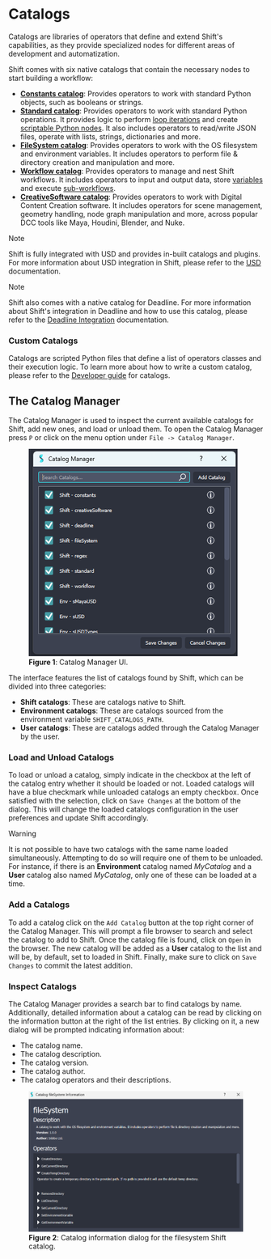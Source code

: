 # Catalogs

Catalogs are libraries of operators that define and extend Shift's capabilities, as they provide specialized nodes for different areas of development and automatization. 

Shift comes with six native catalogs that contain the necessary nodes to start building a workflow:

- [**Constants catalog**](shift_catalogs/constants): Provides operators to work with standard Python objects, such as booleans or strings.
- [**Standard catalog**](shift_catalogs/standard): Provides operators to work with standard Python operations. It provides logic to perform [loop iterations](nodes/iterator) and create [scriptable Python nodes](nodes/python_script). It also includes operators to read/write JSON files, operate with lists, strings, dictionaries and more.
- [**FileSystem catalog**](shift_catalogs/filesystem): Provides operators to work with the OS filesystem and environment variables. It includes operators to perform file & directory creation and manipulation and more.
- [**Workflow catalog**](shift_catalogs/workflow): Provides operators to manage and nest Shift workflows. It includes operators to input and output data, store [variables](nodes/variable) and execute [sub-workflows](nodes/workflow).
- [**CreativeSoftware catalog**](shift_catalogs/creativesoftware): Provides operators to work with Digital Content Creation software. It includes operators for scene management, geometry handling, node graph manipulation and more, across popular DCC tools like Maya, Houdini, Blender, and Nuke.

>[!NOTE]
> Shift is fully integrated with USD and provides in-built catalogs and plugins. For more information about USD integration in Shift, please refer to the [USD](../integration_resources/resources/usd) documentation.

>[!NOTE]
> Shift also comes with a native catalog for Deadline. For more information about Shift's integration in Deadline and how to use this catalog, please refer to the [Deadline Integration](../integration_resources/software/deadline) documentation.

### Custom Catalogs

Catalogs are scripted Python files that define a list of operators classes and their execution logic. To learn more about how to write a custom catalog, please refer to the [Developer guide](../reference/developer_guide/developing_custom_catalogs) for catalogs.


## The Catalog Manager

The Catalog Manager is used to inspect the current available catalogs for Shift, add new ones, and load or unload them. 
To open the Catalog Manager press `P` or click on the menu option under `File -> Catalog Manager`. 

<figure>
      <img src="images/catalog_manager.png" alt="Catalog Manager.">
      <figcaption><b>Figure 1</b>: Catalog Manager UI.</figcaption>   
</figure>

The interface features the list of catalogs found by Shift, which can be divided into three categories:

- **Shift catalogs**: These are catalogs native to Shift.
- **Environment catalogs**: These are catalogs sourced from the environment variable `SHIFT_CATALOGS_PATH`. 
- **User catalogs**: These are catalogs added through the Catalog Manager by the user. 

### Load and Unload Catalogs

To load or unload a catalog, simply indicate in the checkbox at the left of the catalog entry whether it should be loaded or not. Loaded catalogs will have a blue checkmark while unloaded catalogs an empty checkbox. Once satisfied with the selection, click on `Save Changes` at the bottom of the dialog. This will change the loaded catalogs configuration in the user preferences and update Shift accordingly.

>[!WARNING]
> It is not possible to have two catalogs with the same name loaded simultaneously. Attempting to do so will require one of them to be unloaded. 
> For instance, if there is an **Environment** catalog named *MyCatalog* and a **User** catalog also named *MyCatalog*, only one of these can be loaded at a time.

### Add a Catalogs

To add a catalog click on the `Add Catalog` button at the top right corner of the Catalog Manager. This will prompt a file browser to search and select the catalog to add to Shift. Once the catalog file is found, click on `Open` in the browser. The new catalog will be added as a **User** catalog to the list and will be, by default, set to loaded in Shift. Finally, make sure to click on `Save Changes` to commit the latest addition. 

### Inspect Catalogs
The Catalog Manager provides a search bar to find catalogs by name. Additionally, detailed information about a catalog can be read by clicking on the information button at the right of the list entries. By clicking on it, a new dialog will be prompted indicating information about:

- The catalog name.
- The catalog description.
- The catalog version.
- The catalog author.
- The catalog operators and their descriptions.

<figure>
      <img src="images/catalog_information.png" alt="Catalog Information Dialog.">
      <figcaption><b>Figure 2</b>: Catalog information dialog for the filesystem Shift catalog.</figcaption>   
</figure>

